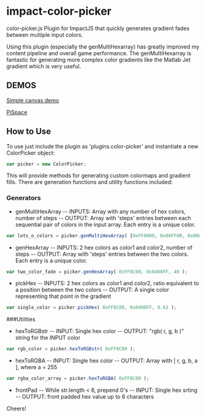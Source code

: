 # impact-color-picker

color-picker.js Plugin for ImpactJS that quickly generates gradient fades between multiple input colors.

Using this plugin (especially the genMultiHexarray) has greatly improved my content pipeline and overall game performance. The genMultiHexarray is fantastic for generating more complex color gradients like the Matlab Jet gradient which is very useful.

## DEMOS
[Simple canvas demo](http://www.clokwork.net/demos/color-picker/)

[PiSpace](http://www.clokwork.net/pispace/)

## How to Use
To use just include the plugin as 'plugins.color-picker' and instantiate a new ColorPicker object:
```JavaScript
var picker = new ColorPicker;
```

This will provide methods for generating custom colormaps and gradient fills.  There are generation functions and utility functions included:

### Generators
- genMultiHexArray
-- INPUTS: Array with any number of hex colors, number of steps
-- OUTPUT: Array with 'steps' entries between each sequential pair of colors in the input array. Each entry is a unique color.
```JavaScript
var lots_o_colors = picker.genMultiHexArray( [0xFF0000, 0x00FF00, 0x0000FF], 1000 );
```

- genHexArray
-- INPUTS: 2 hex colors as color1 and color2, number of steps
-- OUTPUT: Array with 'steps' entries between the two colors. Each entry is a unique color.
```JavaScript
var two_color_fade = picker.genHexArray( 0xFF8C00, 0x8400FF, 40 );
```

- pickHex
-- INPUTS: 2 hex colors as color1 and color2, ratio equivalent to a position between the two colors
-- OUTPUT: A single color representing that point in the gradient
```JavaScript
var single_color = picker.pickHex( 0xFF8C00, 0x8400FF, 0.63 );
```

###Utilities
- hexToRGBstr
-- INPUT: Single hex color
-- OUTPUT: "rgb( r, g, b )" string for the INPUT color
```JavaScript
var rgb_color = picker.hexToRGBstr( 0xFF8C00 );
```

- hexToRGBA
-- INPUT: Single hex color
-- OUTPUT: Array with [ r, g, b, a ], where a = 255
```JavaScript
var rgba_color_array = picker.hexToRGBA( 0xFF8C00 );
```

- frontPad
-- While str.length < 6, prepend 0's
-- INPUT: Single hex srting
-- OUTPUT: front padded hex value up to 6 characters

Cheers!
